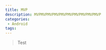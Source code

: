 ```yaml
---
title: MVP
description: MVPMVPMVPMVPMVPMVPMVPMVPMVPMVP
categories:
 - Android
tags:
---
```


> Test 

